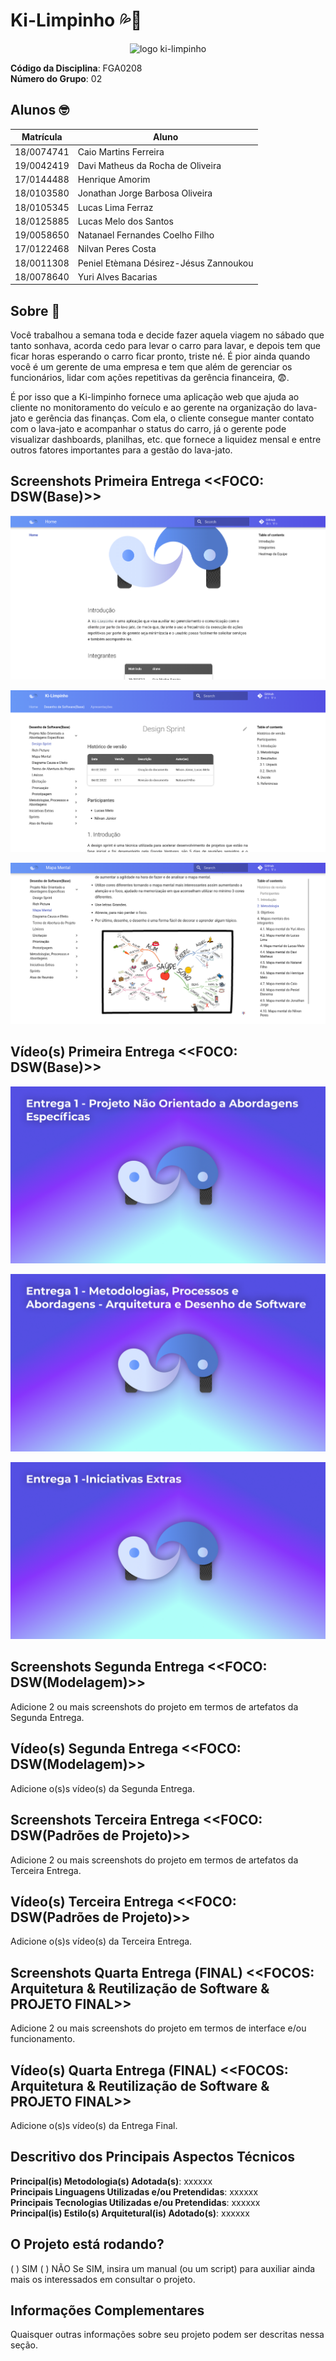 # Ki-Limpinho 💦🚗

<p align="center"><img src="../docs/assets/img/personalizacao/logoRodas.svg" alt="logo ki-limpinho"/> </p>   

**Código da Disciplina**: FGA0208<br>
**Número do Grupo**: 02<br>

## Alunos 🤓
|Matrícula | Aluno |
| -- | -- |
| 18/0074741  |  Caio Martins Ferreira |
| 19/0042419 |  Davi Matheus da Rocha de Oliveira |
| 17/0144488  |  Henrique Amorim |
| 18/0103580  |  Jonathan Jorge Barbosa Oliveira |
| 18/0105345  |  Lucas Lima Ferraz |
| 18/0125885  |  Lucas Melo dos Santos |
| 19/0058650  |  Natanael Fernandes Coelho Filho |
| 17/0122468  |  Nilvan Peres Costa |
| 18/0011308  |  Peniel Etèmana Désirez-Jésus Zannoukou |
| 18/0078640  |  Yuri Alves Bacarias |

## Sobre 🤔
Você trabalhou a semana toda e decide fazer aquela viagem no sábado que tanto sonhava, acorda cedo para levar o carro para lavar, e depois tem que ficar horas esperando o carro ficar pronto, triste né. É pior ainda quando você é um gerente de uma empresa e tem que além de gerenciar os funcionários, lidar com ações repetitivas da gerência financeira, 😨.

É por isso que a Ki-limpinho fornece uma aplicação web que ajuda ao cliente no monitoramento do veículo e ao gerente na organização do lava-jato e gerência das finanças. Com ela, o cliente consegue manter contato com o lava-jato e acompanhar o status do carro, já o gerente pode visualizar dashboards, planilhas, etc. que fornece a liquidez mensal e entre outros fatores importantes para a gestão do lava-jato.

## Screenshots Primeira Entrega <<FOCO: DSW(Base)>>

![Screenshot da Home](docs/assets/img/screenshots/entrega1/screen1.png)

![Screenshot do documento Design Sprint](docs/assets/img/screenshots/entrega1/screen2.png)


![Screenshot do documento Mapa Mental](docs/assets/img/screenshots/entrega1/screen3.png)


## Vídeo(s) Primeira Entrega <<FOCO: DSW(Base)>>

[![Projeto Não Orientado a Abordagens Específicas](docs/assets/img/screenshots/entrega1/Thumb-1.png)](https://youtu.be/NOMtTlRX-6E)

[![Metodologias, Processos e Abordagens](docs/assets/img/screenshots/entrega1/Thumb-2.png)](https://youtu.be/ysbCv35X5WY)

[![Iniciativas Extras](docs/assets/img/screenshots/entrega1/Thumb-3.png)](https://youtu.be/ME-ElzwlVs0)

## Screenshots Segunda Entrega <<FOCO: DSW(Modelagem)>>
Adicione 2 ou mais screenshots do projeto em termos de artefatos da Segunda Entrega.

## Vídeo(s) Segunda Entrega <<FOCO: DSW(Modelagem)>>
Adicione o(s)s vídeo(s) da Segunda Entrega.

## Screenshots Terceira Entrega <<FOCO: DSW(Padrões de Projeto)>>
Adicione 2 ou mais screenshots do projeto em termos de artefatos da Terceira Entrega.

## Vídeo(s) Terceira Entrega <<FOCO: DSW(Padrões de Projeto)>>
Adicione o(s)s vídeo(s) da Terceira Entrega.

## Screenshots Quarta Entrega (FINAL) <<FOCOS: Arquitetura & Reutilização de Software & PROJETO FINAL>>
Adicione 2 ou mais screenshots do projeto em termos de interface e/ou funcionamento.

## Vídeo(s) Quarta Entrega (FINAL) <<FOCOS: Arquitetura & Reutilização de Software & PROJETO FINAL>>
Adicione o(s)s vídeo(s) da Entrega Final.

## Descritivo dos Principais Aspectos Técnicos 
**Principal(is) Metodologia(s) Adotada(s)**: xxxxxx<br>
**Principais Linguagens Utilizadas e/ou Pretendidas**: xxxxxx<br>
**Principais Tecnologias Utilizadas e/ou Pretendidas**: xxxxxx<br>
**Principal(is) Estilo(s) Arquitetural(is) Adotado(s)**: xxxxxx<br>

## O Projeto está rodando?
( ) SIM
( ) NÃO
Se SIM, insira um manual (ou um script) para auxiliar ainda mais os interessados em consultar o projeto.

## Informações Complementares 
Quaisquer outras informações sobre seu projeto podem ser descritas nessa seção.